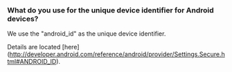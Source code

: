 <h3 id="androidid">What do you use for the unique device identifier for Android devices?</h3>

We use the "android_id" as the unique device identifier.

Details are located [here] (http://developer.android.com/reference/android/provider/Settings.Secure.html#ANDROID_ID).


